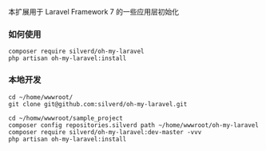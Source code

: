 本扩展用于 Laravel Framework 7 的一些应用层初始化

### 如何使用

```
composer require silverd/oh-my-laravel
php artisan oh-my-laravel:install
```

### 本地开发

```
cd ~/home/wwwroot/
git clone git@github.com:silverd/oh-my-laravel.git

cd ~/homw/wwwroot/sample_project
composer config repositories.silverd path ~/home/wwwroot/oh-my-laravel
composer require silverd/oh-my-laravel:dev-master -vvv
php artisan oh-my-laravel:install
```
